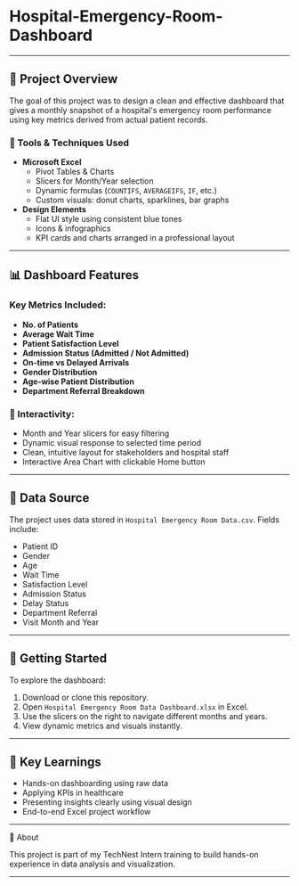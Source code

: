# Hospital-Emergency-Room-Dashboard


---

## 📌 Project Overview

The goal of this project was to design a clean and effective dashboard that gives a monthly snapshot of a hospital's emergency room performance using key metrics derived from actual patient records.

### 🔧 Tools & Techniques Used
- **Microsoft Excel**
  - Pivot Tables & Charts
  - Slicers for Month/Year selection
  - Dynamic formulas (`COUNTIFS`, `AVERAGEIFS`, `IF`, etc.)
  - Custom visuals: donut charts, sparklines, bar graphs
- **Design Elements**
  - Flat UI style using consistent blue tones
  - Icons & infographics
  - KPI cards and charts arranged in a professional layout

---

## 📊 Dashboard Features

### Key Metrics Included:
- **No. of Patients**
- **Average Wait Time**
- **Patient Satisfaction Level**
- **Admission Status (Admitted / Not Admitted)**
- **On-time vs Delayed Arrivals**
- **Gender Distribution**
- **Age-wise Patient Distribution**
- **Department Referral Breakdown**

### 🧭 Interactivity:
- Month and Year slicers for easy filtering
- Dynamic visual response to selected time period
- Clean, intuitive layout for stakeholders and hospital staff
- Interactive Area Chart with clickable Home button

---


## 📁 Data Source

The project uses data stored in `Hospital Emergency Room Data.csv`. Fields include:
- Patient ID
- Gender
- Age
- Wait Time
- Satisfaction Level
- Admission Status
- Delay Status
- Department Referral
- Visit Month and Year

---

## 🚀 Getting Started

To explore the dashboard:
1. Download or clone this repository.
2. Open `Hospital Emergency Room Data Dashboard.xlsx` in Excel.
3. Use the slicers on the right to navigate different months and years.
4. View dynamic metrics and visuals instantly.

---




## 🧠 Key Learnings

- Hands-on dashboarding using raw data
- Applying KPIs in healthcare
- Presenting insights clearly using visual design
- End-to-end Excel project workflow

---

📌 About

This project is part of my TechNest Intern training to build hands-on experience in data analysis and visualization.

---




